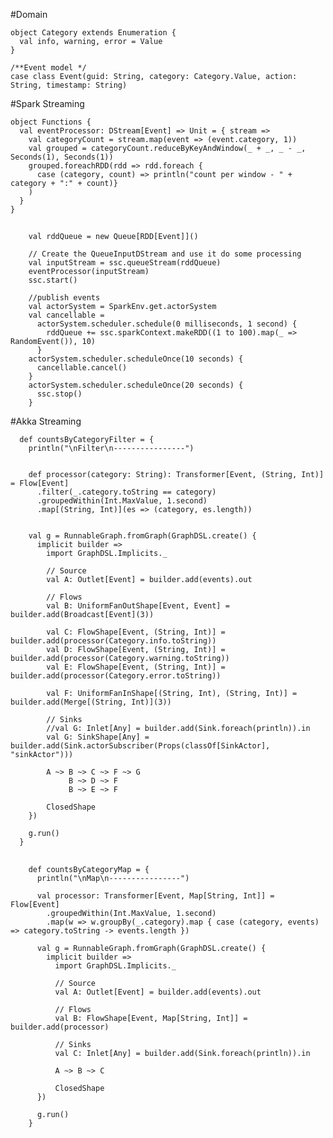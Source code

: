 #Domain

    object Category extends Enumeration {
      val info, warning, error = Value
    }

    /**Event model */
    case class Event(guid: String, category: Category.Value, action: String, timestamp: String)

#Spark Streaming

    object Functions {
      val eventProcessor: DStream[Event] => Unit = { stream =>
        val categoryCount = stream.map(event => (event.category, 1))
        val grouped = categoryCount.reduceByKeyAndWindow(_ + _, _ - _, Seconds(1), Seconds(1))
        grouped.foreachRDD(rdd => rdd.foreach {
          case (category, count) => println("count per window - " + category + ":" + count)}
        )
      }
    }

##
        val rddQueue = new Queue[RDD[Event]]()

        // Create the QueueInputDStream and use it do some processing
        val inputStream = ssc.queueStream(rddQueue)
        eventProcessor(inputStream)
        ssc.start()

        //publish events
        val actorSystem = SparkEnv.get.actorSystem
        val cancellable =
          actorSystem.scheduler.schedule(0 milliseconds, 1 second) {
            rddQueue += ssc.sparkContext.makeRDD((1 to 100).map(_ => RandomEvent()), 10)
          }
        actorSystem.scheduler.scheduleOnce(10 seconds) {
          cancellable.cancel()
        }
        actorSystem.scheduler.scheduleOnce(20 seconds) {
          ssc.stop()
        }

#Akka Streaming

      def countsByCategoryFilter = {
        println("\nFilter\n----------------")


        def processor(category: String): Transformer[Event, (String, Int)] = Flow[Event]
          .filter(_.category.toString == category)
          .groupedWithin(Int.MaxValue, 1.second)
          .map[(String, Int)](es => (category, es.length))


        val g = RunnableGraph.fromGraph(GraphDSL.create() {
          implicit builder =>
            import GraphDSL.Implicits._

            // Source
            val A: Outlet[Event] = builder.add(events).out

            // Flows
            val B: UniformFanOutShape[Event, Event] = builder.add(Broadcast[Event](3))

            val C: FlowShape[Event, (String, Int)] = builder.add(processor(Category.info.toString))
            val D: FlowShape[Event, (String, Int)] = builder.add(processor(Category.warning.toString))
            val E: FlowShape[Event, (String, Int)] = builder.add(processor(Category.error.toString))

            val F: UniformFanInShape[(String, Int), (String, Int)] = builder.add(Merge[(String, Int)](3))

            // Sinks
            //val G: Inlet[Any] = builder.add(Sink.foreach(println)).in
            val G: SinkShape[Any] = builder.add(Sink.actorSubscriber(Props(classOf[SinkActor], "sinkActor")))

            A ~> B ~> C ~> F ~> G
                 B ~> D ~> F
                 B ~> E ~> F

            ClosedShape
        })

        g.run()
      }

##

        def countsByCategoryMap = {
          println("\nMap\n----------------")

          val processor: Transformer[Event, Map[String, Int]] = Flow[Event]
            .groupedWithin(Int.MaxValue, 1.second)
            .map(w => w.groupBy(_.category).map { case (category, events) => category.toString -> events.length })

          val g = RunnableGraph.fromGraph(GraphDSL.create() {
            implicit builder =>
              import GraphDSL.Implicits._

              // Source
              val A: Outlet[Event] = builder.add(events).out

              // Flows
              val B: FlowShape[Event, Map[String, Int]] = builder.add(processor)

              // Sinks
              val C: Inlet[Any] = builder.add(Sink.foreach(println)).in

              A ~> B ~> C

              ClosedShape
          })

          g.run()
        }
